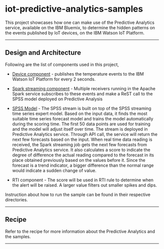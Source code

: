 # iot-predictive-analytics-samples

This project showcases how one can make use of the Predictive Analytics service, available on the IBM Bluemix, to determine the hidden patterns on the events published by IoT devices, on the IBM Watson IoT Platform. 

----

Design and Architecture
--------------------------

Following are the list of components used in this project,

* [Device component](https://github.com/ibm-messaging/iot-predictive-analytics-samples/tree/master/DeviceDataGenerator) - publishes the temperature events to the IBM Watson IoT Platform for every 2 seconds.

* [Spark streaming component](https://github.com/ibm-messaging/iot-predictive-analytics-samples/tree/master/SparkComponent) - Multiple receivers running in the Apache Spark service subscribes to these events and make a ReST call to the SPSS model deployed on Predictive Analysis

* [SPSS Model](https://github.com/ibm-messaging/iot-predictive-analytics-samples/blob/master/SPSSModel/nocycle20rebuid50.str) - The SPSS stream is built on top of the SPSS streaming time series expert model. Based on the input data, it finds the most suitable time series forecast model and trains the model automatically during the scoring time. The first 50 data points are used for training and the model will adjust itself over time. The stream is deployed in Predictive Analytics service. Through API call, the service will return the next few forecasts based on the input. When real time data reading is received, the Spark streaming job gets the next few forecasts from Predictive Analytics service. It also calculates a score to indicate the degree of difference the actual reading compared to the forecast in its place obtained previously based on the values before it. Since the forecast is a trend indicator, a bigger difference than the normal range would indicate a sudden change of value.

* RTI component - The score will be used in RTI rule to determine when the alert will be raised. A larger value filters out smaller spikes and dips.

Instruction about how to run the sample can be found in their respective directories.

----

Recipe
-------------

Refer to the recipe for more information about the Predictive Analytics and the samples.

----
